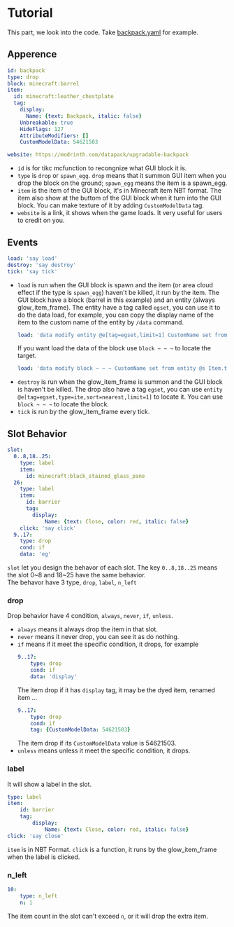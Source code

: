 # Tutorial
This part, we look into the code. Take [backpack.yaml](/example/backpack.yaml) for example. 
## Apperence
```yaml
id: backpack
type: drop
block: minecraft:barrel
item:
  id: minecraft:leather_chestplate
  tag: 
    display:
      Name: {text: Backpack, italic: false}
    Unbreakable: true
    HideFlags: 127
    AttributeModifiers: []
    CustomModelData: 54621503

website: https://modrinth.com/datapack/upgradable-backpack
```
* `id` is for tikc mcfunction to recongnize what GUI block it is.
* `type` is `drop` or `spawn_egg`. `drop` means that it summon GUI item when you drop the block on the ground; `spawn_egg` means the item is a spawn_egg.
* `item` is the item of the GUI block, it's in Minecraft item NBT format. The item also show at the buttom of the GUI block when it turn into the GUI block. You can make texture of it by adding `CustomModelData` tag.
* `website` is a link, it shows when the game loads. It very useful for users to credit on you.
## Events
```yaml
load: 'say load'
destroy: 'say destroy'
tick: 'say tick'
```
* `load` is run when the GUI block is spawn and the item (or area cloud effect if the type is `spawn_egg`) haven't be killed, it run by the item. The GUI block have a block (barrel in this example) and an entity (always glow_item_frame). The entity have a tag called `egset`, you can use it to do the data load, for example, you can copy the display name of the item to the custom name of the entity by `/data` command.
    ```yaml
    load: 'data modify entity @e[tag=egset,limit=1] CustomName set from entity @s Item.tag.display.Name'
    ``` 
    If you want load the data of the block use `block ~ ~ ~` to locate the target.
    ```yaml
    load: 'data modify block ~ ~ ~ CustomName set from entity @s Item.tag.display.Name'
    ``` 
* `destroy` is run when the glow_item_frame is summon and the GUI block is haven't be killed. The drop also have a tag `egset`, you can use `entity @e[tag=egset,type=ite,sort=nearest,limit=1]` to locate it. You can use `block ~ ~ ~` to locate the block.
* `tick` is run by the glow_item_frame every tick.
## Slot Behavior
```yaml
slot:
  0..8,18..25:
    type: label
    item:
      id: minecraft:black_stained_glass_pane
  26:
    type: label
    item:
      id: barrier
      tag:
        display:
            Name: {text: Close, color: red, italic: false}
    click: 'say click'
  9..17:
    type: drop
    cond: if
    data: 'eg'
```
`slot` let you design the behavor of each slot. The key `0..8,18..25` means the slot 0~8 and 18~25 have the same behavior.  
The behavor have 3 type, `drop`, `label`, `n_left`
### drop
Drop behavior have 4 condition, `always`, `never`, `if`, `unless`.
* `always` means it always drop the item in that slot.
* `never` means it never drop, you can see it as do nothing.
* `if` means if it meet the specific condition, it drops, for example
    ```yaml
    9..17:
        type: drop
        cond: if
        data: 'display'
    ```
    The item drop if it has `display` tag, it may be the dyed item, renamed item ... 
    ```yaml
    9..17:
        type: drop
        cond: if
        tag: {CustomModelData: 54621503}
    ```
    The item drop if its `CustomModelData` value is 54621503.
* `unless` means unless it meet the specific condition, it drops.
### label
It will show a label in the slot.
```yaml
type: label
item:
    id: barrier
    tag:
        display:
            Name: {text: Close, color: red, italic: false}
click: 'say close'
```
`item` is in NBT Format. `click` is a function, it runs by the glow_item_frame when the label is clicked.
### n_left
```yaml
10:
    type: n_left
    n: 1
```
The item count in the slot can't exceed `n`, or it will drop the extra item.

